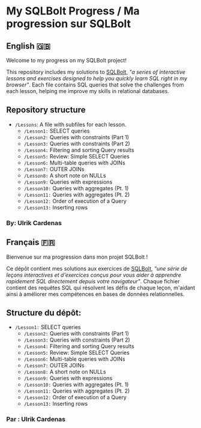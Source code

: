# My SQLBolt Progress / Ma progression sur SQLBolt  

## English 🇬🇧

Welcome to my progress on my SQLBolt project!  

This repository includes my solutions to [SQLBolt](https://sqlbolt.com/), _"a series of interactive lessons and exercises designed to help you quickly learn SQL right in my browser"_. Each file contains SQL queries that solve the challenges from each lesson, helping me improve my skills in relational databases.  

## Repository structure 

- `/Lessons`: A file with subfiles for each lesson.
  - `/Lesson1:` SELECT queries
  - `/Lesson2:` Queries with constraints (Part 1)
  - `/Lesson3:` Queries with constraints (Part 2)
  - `/Lesson4:` Filtering and sorting Query results
  - `/Lesson5:` Review: Simple SELECT Queries
  - `/Lesson6:` Multi-table queries with JOINs
  - `/Lesson7:` OUTER JOINs
  - `/Lesson8:` A short note on NULLs
  - `/Lesson9:` Queries with expressions
  - `/Lesson10:` Queries with aggregates (Pt. 1)
  - `/Lesson11:` Queries with aggregates (Pt. 2)
  - `/Lesson12:` Order of execution of a Query
  - `/Lesson13:` Inserting rows

### By: Ulrik Cardenas

## Français 🇫🇷 

Bienvenue sur ma progression dans mon projet SQLBolt !  

Ce dépôt contient mes solutions aux exercices de [SQLBolt](https://sqlbolt.com/), _"une série de leçons interactives et d'exercices conçus pour vous aider à apprendre rapidement SQL directement depuis votre navigateur"_. Chaque fichier contient des requêtes SQL qui résolvent les défis de chaque leçon, m'aidant ainsi à améliorer mes compétences en bases de données relationnelles.  

## Structure du dépôt:
- `/Lesson1:` SELECT queries
  - `/Lesson2:` Queries with constraints (Part 1)
  - `/Lesson3:` Queries with constraints (Part 2)
  - `/Lesson4:` Filtering and sorting Query results
  - `/Lesson5:` Review: Simple SELECT Queries
  - `/Lesson6:` Multi-table queries with JOINs
  - `/Lesson7:` OUTER JOINs
  - `/Lesson8:` A short note on NULLs
  - `/Lesson9:` Queries with expressions
  - `/Lesson10:` Queries with aggregates (Pt. 1)
  - `/Lesson11:` Queries with aggregates (Pt. 2)
  - `/Lesson12:` Order of execution of a Query
  - `/Lesson13:` Inserting rows

### Par : Ulrik Cardenas  
